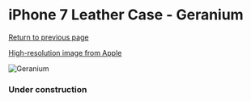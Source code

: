# iPhone 7 Leather Case - Geranium

[Return to previous page](/iphone_7)

[High-resolution image from Apple](https://store.storeimages.cdn-apple.com/8756/as-images.apple.com/is/MQ5F2?wid=4500&hei=4500&fmt=png)

<div style="width: 384px"><img src="/everyphone/MQ5F2.png" alt="Geranium"></div>

### Under construction
